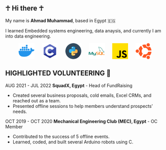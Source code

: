 <!DOCTYPE html>
<html lang="en">
<head>
    <meta charset="UTF-8">
    <meta name="viewport" content="width=device-width, initial-scale=1.0">
    <link rel="stylesheet" href="styles.css">
</head>
<body>

## ☥ Hi there ☥

My name is **Ahmad Muhammad**, based in Egypt 🇪🇬

I learned Embedded systems engineering, data anaysis, and currently I am into data engineering.

<div align="center">
    <div style="display: inline-block; margin-right: 20px;">
        <img src="Icons/icons8-docker-144.png" alt="Docker" style="height: 50px; width: 50px;">
    </div>
    <div style="display: inline-block; margin-right: 20px;">
        <img src="Icons/icons8-c-programming-144.png" alt="C Programming" style="height: 50px; width: 50px;">
    </div>
    <div style="display: inline-block; margin-right: 20px;">
        <img src="Icons/snakes_423066.png" alt="Python" style="height: 50px; width: 50px;">
    </div>
    <div style="display: inline-block; margin-right: 20px;">
        <img src="Icons/icons8-mysql-144.png" alt="MySQL" style="height: 50px; width: 50px;">
    </div>
    <div style="display: inline-block; margin-right: 20px;">
        <img src="Icons/js_5968292.png" alt="JavaScript" style="height: 50px; width: 50px;">
    </div>
    <div style="display: inline-block;">
        <img src="Icons/ubuntu_888879.png" alt="Ubuntu" style="height: 50px; width: 50px;">
    </div>
</div>





</body>
</html>


## HIGHLIGHTED VOLUNTEERING 🤗
AUG 2021 - JUL 2022
**SquadX, Egypt** - Head of FundRaising

- Created several business proposals, cold emails, Excel CRMs, and reached out as a team.
- Presented offline sessions to help members understand prospects’ needs.

OCT 2019 - OCT 2020
**Mechanical Engineering Club (MEC), Egypt** - OC Member

- Contributed to the success of 5 offline events.
- Learned, coded, and built several Arduino robots using C.

<!--
**ahmadMuhammadGd/ahmadmuhammadGd** is a ✨ _special_ ✨ repository because its `README.md` (this file) appears on your GitHub profile.

Here are some ideas to get you started:

- 🔭 I’m currently working on ...
- 🌱 I’m currently learning ...
- 👯 I’m looking to collaborate on ...
- 🤔 I’m looking for help with ...
- 💬 Ask me about ...
- 📫 How to reach me: ...
- 😄 Pronouns: ...
- ⚡ Fun fact: ...
-->
